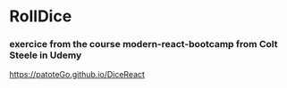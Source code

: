 # RollDice

### exercice from the course **modern-react-bootcamp** from **Colt Steele** in Udemy

https://patoteGo.github.io/DiceReact